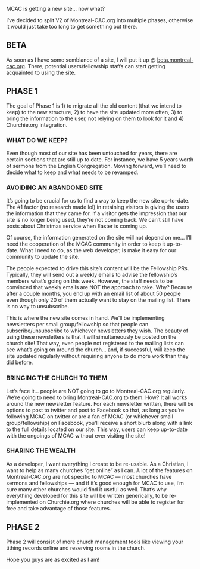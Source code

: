 MCAC is getting a new site… now what?

I’ve decided to split V2 of Montreal-CAC.org into multiple phases, otherwise it would just take too long to get something out there.

## BETA
As soon as I have some semblance of a site, I will put it up @ [beta.montreal-cac.org](http://mtlcac.org). There, potential users/fellowship staffs can start getting acquainted to using the site.

## PHASE 1
The goal of Phase 1 is 1) to migrate all the old content (that we intend to keep) to the new structure, 2) to have the site updated more often, 3) to bring the information to the user, not relying on them to look for it and 4) Churchie.org integration.

### WHAT DO WE KEEP?
Even though most of our site has been untouched for years, there are certain sections that are still up to date. For instance, we have 5 years worth of sermons from the English Congregation. Moving forward, we’ll need to decide what to keep and what needs to be revamped.

### AVOIDING AN ABANDONED SITE
It’s going to be crucial for us to find a way to keep the new site up-to-date. The #1 factor (no research made lol) in retaining visitors is giving the users the information that they came for. If a visitor gets the impression that our site is no longer being used, they’re not coming back. We can’t still have posts about Christmas service when Easter is coming up.

Of course, the information generated on the site will not depend on me… I’ll need the cooperation of the MCAC community in order to keep it up-to-date. What I need to do, as the web developer, is make it easy for our community to update the site.

The people expected to drive this site’s content will be the Fellowship PRs. Typically, they will send out a weekly emails to advise the fellowship’s members what’s going on this week. However, the staff needs to be convinced that weekly emails are NOT the approach to take. Why? Because after a couple months, you end up with an email list of about 50 people even though only 20 of them actually want to stay on the mailing list. There is no way to unsubscribe.

This is where the new site comes in hand. We’ll be implementing newsletters per small group/fellowship so that people can subscribe/unsubscribe to whichever newsletters they wish. The beauty of using these newsletters is that it will simultaneously be posted on the church site! That way, even people not registered to the mailing lists can see what’s going on around the church… and, if successful, will keep the site updated regularly without requiring anyone to do more work than they did before.

### BRINGING THE CHURCH TO THEM
Let’s face it… people are NOT going to go to Montreal-CAC.org regularly. We’re going to need to bring Montreal-CAC.org to them. How? It all works around the new newsletter feature. For each newsletter written, there will be options to post to twitter and post to Facebook so that, as long as you’re following MCAC on twitter or are a fan of MCAC (or whichever small group/fellowship) on Facebook, you’ll receive a short blurb along with a link to the full details located on our site. This way, users can keep up-to-date with the ongoings of MCAC without ever visiting the site!

### SHARING THE WEALTH
As a developer, I want everything I create to be re-usable. As a Christian, I want to help as many churches “get online” as I can. A lot of the features on Montreal-CAC.org are not specific to MCAC — most churches have sermons and fellowships — and if it’s good enough for MCAC to use, I’m sure many other churches would find it useful as well. That’s why everything developed for this site will be written generically, to be re-implemented on Churchie.org where churches will be able to register for free and take advantage of those features.

## PHASE 2
Phase 2 will consist of more church management tools like viewing your tithing records online and reserving rooms in the church.

Hope you guys are as excited as I am!
